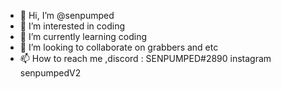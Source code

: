 - 👋 Hi, I’m @senpumped
- 👀 I’m interested in coding 
- 🌱 I’m currently learning coding 
- 💞️ I’m looking to collaborate on grabbers and etc
- 📫 How to reach me ,discord : SENPUMPED#2890 instagram senpumpedV2

<!---
senpumped/senpumped is a ✨ special ✨ repository because its `README.md` (this file) appears on your GitHub profile.
You can click the Preview link to take a look at your changes.
--->

